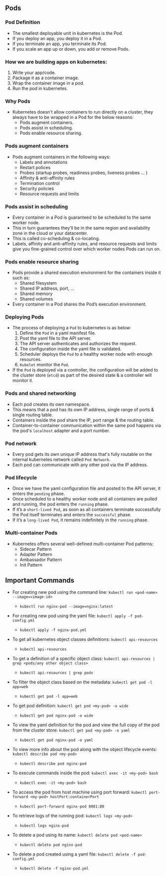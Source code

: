 ## Pods
### Pod Definition
- The smallest deployable unit in kubernetes is the Pod.
- If you deploy an app, you deploy it in a Pod.
- If you terminate an app, you terminate its Pod.
- If you scale an app up or down, you add or remove Pods.

### How we are building apps on kubernetes:
1.  Write your app/code.
2. Package it as a container image.
3. Wrap the container image in a pod.
4. Run the pod in kubernetes.

### Why Pods
- Kubernetes doesn't allow containers to run directly on a cluster, they always have to be wrapped in a Pod for the below reasons:
  - Pods augment containers.
  - Pods assist in scheduling.
  - Pods enable resource sharing.

### Pods augment containers
- Pods augment containers in the following ways:
  - Labels and annotations
  - Restart polices
  - Probes (startup probes, readiness probes, liveness probes ... )
  - Affinity & anti-affinity rules
  - Termination control
  - Security policies
  - Resource requests and limits

### Pods assist in scheduling
- Every container in a Pod is guaranteed to be scheduled to the same worker node.
- This in turn guarantees they’ll be in the same region and availability zone in the cloud or your datacenter.
- This is called co-scheduling & co-locating.
- Labels, affinity and anti-affinity rules, and resource requests and limits give you fine-grained control over which worker nodes Pods can run on.

### Pods enable resource sharing
- Pods provide a shared execution environment for the containers inside it such as:
  - Shared filesystem
  - Shared IP address, port, ...
  - Shared memory
  - Shared volumes
- Every container in a Pod shares the Pod’s execution environment.

### Deploying Pods
- The process of deploying a `Pod` to kubernetes is as below:
  1. Define the `Pod` in a yaml manifest file.
  2. Post the yaml file to the API server.
  3. The API server authenticates and authorizes the request.
  4. The configuration inside the yaml file is validated.
  5. Scheduler deploys the `Pod` to a healthy worker node with enough resources.
  6. `Kubelet` monitor the `Pod`.
- If the `Pod` is deployed via a controller, the configuration will be added to the cluster store (`etcd`) as part of the desired state & a controller will monitor it.

### Pods and shared networking
- Each pod creates its own namespace.
- This means that a pod has its own IP address, single range of ports & single routing table.
- Containers inside the pod share the IP, port range & the routing table.
- Container-to-container communication within the same pod happens via the pod's `localhost` adapter and a port number.

### Pod network
- Every pod gets its own unique IP address that's fully routable on the internal kubernetes network called `Pod Network`.
- Each pod can communicate with any other pod via the IP address.

### Pod lifecycle
- Once we have the yaml configuration file and posted to the API server, it enters the `pending` phase.
- Once scheduled to a healthy worker node and all containers are pulled and running, the pod enters the `running` phase.
- If it’s a `short-lived Pod`, as soon as all containers terminate successfully the Pod itself terminates and enters the `successful` phase.
- If it’s a `long-lived Pod`, it remains indefinitely in the `running` phase.

### Multi-container Pods
- Kubernetes offers several well-defined multi-container Pod patterns:
  - Sidecar Pattern
  - Adapter Pattern
  - Ambassador Pattern
  - Init Pattern

## Important Commands

- For creating new pod using the command line: `kubectl run <pod-name> --image=<image-id>`
  - ```shell
    kubectl run nginx-pod --image=nginx:latest
    ```
- For creating new pod using the yaml file: `kubectl apply -f pod-config.yml`
  - ```shell
    kubectl apply -f nginx-pod.yml
    ```
- To get all kubernetes object classes definitions: `kubectl api-resources`
  - ```shell
    kubectl api-resources
    ```
- To get a definition of a specific object class: `kubectl api-resources | grep <pods/any other object class>`
  - ```shell
    kubectl api-resources | grep pods
    ```
- To filter the object class based on the metadata: `kubectl get pod -l app=web`
  - ```shell
    kubectl get pod -l app=web
    ```
- To get pod definition: `kubectl get pod <my-pod> -o wide`
  - ```shell
    kubectl get pod nginx-pod -o wide
    ```
- To view the yaml definition for the pod and view the full copy of the pod from the cluster store: `kubectl get pod <my-pod> -o yaml`
  - ```shell
    kubectl get pod nginx-pod -o yaml
    ```
- To view more info about the pod along with the object lifecycle events: `kubectl describe pod <my-pod>`
  - ```shell
    kubectl describe pod nginx-pod
    ```
- To execute commands inside the pod: `kubectl exec -it <my-pod> bash`
  - ```shell
    kubectl exec -it <my-pod> bash
    ```
- To access the pod from host machine using port forward: `kubectl port-forward <my-pod> hostPort:containerPort`
  - ```shell
    kubectl port-forward nginx-pod 8081:80
    ```
- To retrieve logs of the running pod: `kubectl logs <my-pod>`
  - ```shell
    kubectl logs nginx-pod
    ```
- To delete a pod using its name: `kubectl delete pod <pod-name>`
  - ```shell
    kubectl delete pod nginx-pod
    ```
- To delete a pod created using a yaml file: `kubectl delete -f pod-config.yml`
  - ```shell
    kubectl delete -f nginx-pod.yml
    ```